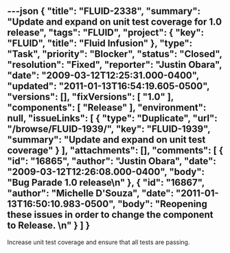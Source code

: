 ---json
{
  "title": "FLUID-2338",
  "summary": "Update and expand on unit test coverage for 1.0 release",
  "tags": "FLUID",
  "project": {
    "key": "FLUID",
    "title": "Fluid Infusion"
  },
  "type": "Task",
  "priority": "Blocker",
  "status": "Closed",
  "resolution": "Fixed",
  "reporter": "Justin Obara",
  "date": "2009-03-12T12:25:31.000-0400",
  "updated": "2011-01-13T16:54:19.605-0500",
  "versions": [],
  "fixVersions": [
    "1.0"
  ],
  "components": [
    "Release"
  ],
  "environment": null,
  "issueLinks": [
    {
      "type": "Duplicate",
      "url": "/browse/FLUID-1939/",
      "key": "FLUID-1939",
      "summary": "Update and expand on unit test coverage"
    }
  ],
  "attachments": [],
  "comments": [
    {
      "id": "16865",
      "author": "Justin Obara",
      "date": "2009-03-12T12:26:08.000-0400",
      "body": "Bug Parade 1.0 release\n"
    },
    {
      "id": "16867",
      "author": "Michelle D'Souza",
      "date": "2011-01-13T16:50:10.983-0500",
      "body": "Reopening these issues in order to change the component to Release.&#x20;\n"
    }
  ]
}
---
Increase unit test coverage and ensure that all tests are passing.

        